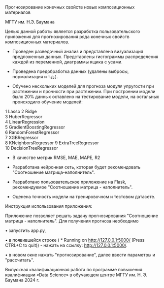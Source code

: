 Прогнозирование конечных свойств новых композиционных материалов

МГТУ им. Н.Э. Баумана

Целью данной работы является разработка пользовательского приложения для прогнозирования ряда  конечных  свойств  композиционных материалов.

- Проведен разведочный анализ и представлена визуализация предложенных данных. Представлены гистограммы распределения каждой из переменной, диаграммы ящика с усами. 

- Проведена предобработка данных (удалены выбросы, нормализация и т.д.).

- Обучено нескольких моделей для прогноза модуля упругости при растяжении и прочности при растяжении. При построении модели было 20% данных оставлено на тестирование модели, на остальных происходило обучение моделей:

1 Lasso	
2	Ridge	
3	HuberRegressor	
4	LinearRegression	
5	GradientBoostingRegressor	
6	RandomForestRegressor	
7	XGBRegressor	
8	KNeighborsRegressor	
9	ExtraTreeRegressor	
10	DecisionTreeRegressor

- В качестве метрик RMSE, MAE, MAPE, R2

- Разработана нейронная сеть, которая будет рекомендовать "Соотношение матрица-наполнитель".

- Разработано пользовательское приложение на Flask, рекомендуемое "Соотношение матрица - наполнитель".

- Оценена точность модели на тренировочном и тестовом датасете.





Инструкция использования приложения:

Приложение позволяет решать задачу прогнозирования "Соотношение матрица - наполнитель". Для получения прогноза необходимо

 • запустить app.py,

 • в появившейся строке ( * Running on http://127.0.0.1:5000/ (Press CTRL+C to quit)) - нажать на ссылку: http://127.0.0.1:5000/.

 • в новом окне нажать "прогнозирование", далее ввести параметры и "рассчитать".



Выпускная квалификационная работа по программе повышения квалификации «Data Science» в обучающем центре МГТУ им. Н. Э. Баумана 2024 г.

